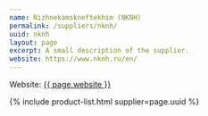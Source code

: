 ```yaml
---
name: Nizhnekamskneftekhim (NKNH)
permalink: /suppliers/nknh/
uuid: nknh
layout: page
excerpt: A small description of the supplier.
website: https://www.nknh.ru/en/
---
```

Website: <a href="{{ page.website }}" target="_blank" rel="nofollow">{{ page.website }}</a>

{% include product-list.html supplier=page.uuid %}
